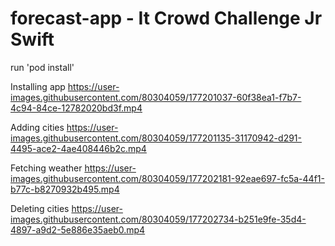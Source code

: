 # forecast-app - It Crowd Challenge Jr Swift

run 'pod install'

Installing app
https://user-images.githubusercontent.com/80304059/177201037-60f38ea1-f7b7-4c94-84ce-12782020bd3f.mp4

Adding cities
https://user-images.githubusercontent.com/80304059/177201135-31170942-d291-4495-ace2-4ae408446b2c.mp4

Fetching weather
https://user-images.githubusercontent.com/80304059/177202181-92eae697-fc5a-44f1-b77c-b8270932b495.mp4

Deleting cities
https://user-images.githubusercontent.com/80304059/177202734-b251e9fe-35d4-4897-a9d2-5e886e35aeb0.mp4

